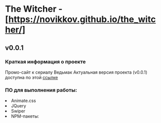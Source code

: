 # The Witcher - [https://novikkov.github.io/the_witcher/]

## v0.0.1

### Краткая информация о проекте
Промо-сайт к сериалу Ведьмак
Актуальная версия проекта (v0.0.1) доступна по этой [ссылке](https://novikkov.github.io/the_witcher/)

###  ПО для выполнения работы:
<li>
Animate.css
<li>
JQuery
<li>
Swiper
<li>
NPM-пакеты:
